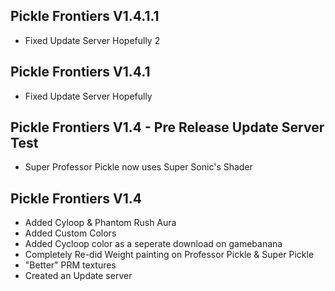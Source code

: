 ## Pickle Frontiers V1.4.1.1
- Fixed Update Server Hopefully 2

## Pickle Frontiers V1.4.1
- Fixed Update Server Hopefully

## Pickle Frontiers V1.4 - Pre Release Update Server Test
- Super Professor Pickle now uses Super Sonic's Shader

## Pickle Frontiers V1.4
- Added Cyloop & Phantom Rush Aura
- Added Custom Colors
- Added Cycloop color as a seperate download on gamebanana
- Completely Re-did Weight painting on Professor Pickle & Super Pickle
- "Better" PRM textures
- Created an Update server
